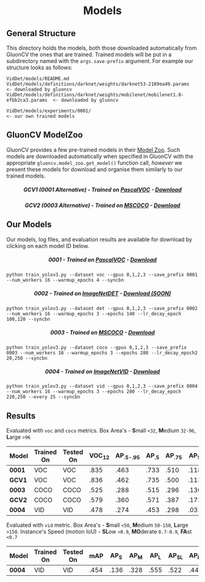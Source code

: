 <h1 align='center'>Models</h1>

## General Structure

This directory holds the models, both those downloaded automatically
from GluonCV the ones that are trained. Trained models will be put in a
subdirectory named with the `args.save-prefix` argument. For example
our structure looks as follows:


```
VidDet/models/README.md
VidDet/models/definitions/darknet/weights/darknet53-2189ea49.params               <- downloaded by gluoncv
VidDet/models/definitions/darknet/weights/mobilenet/mobilenet1.0-efbb2ca3.params  <- downloaded by gluoncv

VidDet/models/experiments/0001/                                                   <- our own trained models

```

## GluonCV ModelZoo
GluonCV provides a few pre-trained models in their
[Model Zoo](https://gluon-cv.mxnet.io/model_zoo/detection.html). Such
models are downloaded automatically when specified in GluonCV with the
appropriate `gluoncv.model_zoo.get_model()` function call, *however*
we present these models for download and organise them similarly to
our trained models.

<h5 align=center>GCV1 (0001 Alternative)   -   Trained on <a href="http://host.robots.ox.ac.uk/pascal/VOC/voc2012/index.html#devkit">PascalVOC</a>   -   <a href="http://hf.id.au/models/VidDet/GCV1.tar.gz">Download</a> </h5> 

<h5 align=center>GCV2 (0003 Alternative)   -   Trained on <a href="http://cocodataset.org/#download">MSCOCO</a>   -   <a href="http://hf.id.au/models/VidDet/GCV2.tar.gz">Download</a> </h5> 


## Our Models
Our models, log files, and evaluation results are available for download
by clicking on each model ID below.

<h5 align=center>0001   -   Trained on <a href="http://host.robots.ox.ac.uk/pascal/VOC/voc2012/index.html#devkit">PascalVOC</a>   -   <a href="http://hf.id.au/models/VidDet/0001.tar.gz">Download</a> </h5> 

```
python train_yolov3.py --dataset voc --gpus 0,1,2,3 --save_prefix 0001 --num_workers 16 --warmup_epochs 4 --syncbn
```

<h5 align=center>0002   -   Trained on <a href="http://image-net.org/challenges/LSVRC/2017/download-images-1p39.php">ImageNetDET</a>   -   <a href="http://hf.id.au/models/VidDet/0002.tar.gz">Download (SOON)</a> </h5> 

```
python train_yolov3.py --dataset det --gpus 0,1,2,3 --save_prefix 0002 --num_workers 16 --warmup_epochs 3 --epochs 140 --lr_decay_epoch 100,120 --syncbn
```

<h5 align=center>0003   -   Trained on <a href="http://cocodataset.org/#download">MSCOCO</a>   -   <a href="http://hf.id.au/models/VidDet/0003.tar.gz">Download</a> </h5> 

```
python train_yolov3.py --dataset coco --gpus 0,1,2,3 --save_prefix 0003 --num_workers 16 --warmup_epochs 3 --epochs 280 --lr_decay_epoch2 20,250 --syncbn
```

<h5 align=center>0004 - Trained on <a href="http://bvisionweb1.cs.unc.edu/ILSVRC2017/download-videos-1p39.php">ImageNetVID</a>   -   <a href="http://hf.id.au/models/VidDet/0004.tar.gz">Download</a> </h5> 

```
python train_yolov3.py --dataset vid --gpus 0,1,2,3 --save_prefix 0004 --num_workers 16 --warmup_epochs 3 --epochs 280 --lr_decay_epoch 220,250 --every 25 --syncbn 
```

## Results
Evaluated with `voc` and `coco` metrics. Box Area's - **S**mall `<32`,
 **M**edium `32-96`, **L**arge `>96`

| Model  | Trained On | Tested On | VOC<sub>12</sub> | AP<sub>.5-.95</sub> | AP<sub>.5 | AP<sub>.75</sub> | AP<sub>S</sub> | AP<sub>M</sub> | AP<sub>L</sub> |
|--------|------------|-----------|------------------|---------------------|-----------|------------------|----------------|----------------|----------------|
|**0001**|     VOC    |    VOC    | .835 | .463 | .733 | .510 | .118 | .317 | .559 |
|**GCV1**|     VOC    |    VOC    | .836 | .462 | .735 | .500 | .113 | .304 | .564 |
|**0003**|    COCO    |   COCO    | .525 | .288 | .515 | .296 | .136 | .306 | .427 |
|**GCV2**|    COCO    |   COCO    | .579 | .360 | .571 | .387 | .173 | .387 | .522 |
|**0004**|     VID    |    VID    | .478 | .274 | .453 | .298 | .031 | .130 | .330 |

Evaluated with `vid` metric. Box Area's - **S**mall `<50`,
 **M**edium `50-150`, **L**arge `>150`. Instance's Speed (motion IoU) -
 **SL**ow `>0.9`,  **MO**derate `0.7-0.9`, **FA**st `<0.7`

| Model  | Trained On | Tested On | mAP | AP<sub>S</sub> | AP<sub>M</sub> | AP<sub>L</sub> | AP<sub>SL</sub> | AP<sub>MO</sub> | AP<sub>FA</sub> |
|--------|------------|-----------|------------------|---------------------|-----------|------------------|----------------|----------------|----------------|
|**0004**|     VID    |    VID    | .454 | .136 | .328 | .555 | .522 | .442 | .292 |

